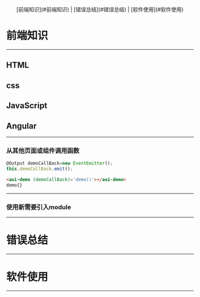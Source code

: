 <center> [前端知识](#前端知识) | [错误总结](#错误总结) | [软件使用](#软件使用) </center>

# 前端知识
* * *
## HTML

## css

## JavaScript

## Angular
---
### 从其他页面或组件调用函数
```javascript
@Output demoCallBack=new EventEmitter(); 
this.demoCallBack.emit();
```
```html
<aui-demo (demoCallBack)='demo()'></aui-demo>
demo{}
```
---
### 使用新需要引入module

---
# 错误总结
* * *

# 软件使用
* * *

